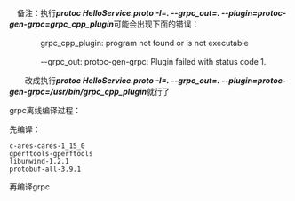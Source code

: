 　备注：执行***protoc HelloService.proto -I=. --grpc_out=. --plugin=protoc-gen-grpc=grpc_cpp_plugin***可能会出现下面的错误：

　　　　grpc_cpp_plugin: program not found or is not executable

　　　　--grpc_out: protoc-gen-grpc: Plugin failed with status code 1.

　　改成执行***protoc HelloService.proto -I=. --grpc_out=. --plugin=protoc-gen-grpc=/usr/bin/grpc_cpp_plugin***就行了



grpc离线编译过程：

先编译：

```
c-ares-cares-1_15_0
gperftools-gperftools
libunwind-1.2.1
protobuf-all-3.9.1
```

再编译grpc

